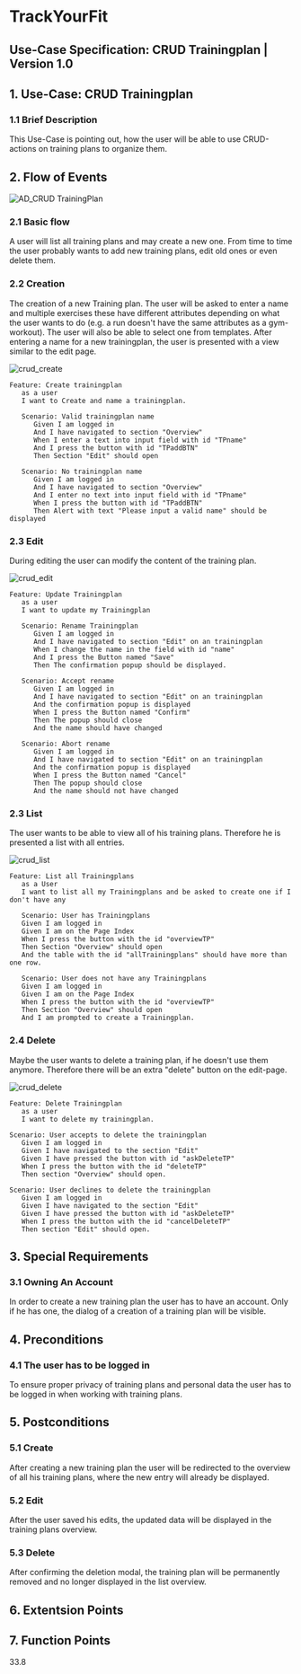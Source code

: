 # TrackYourFit
## Use-Case Specification: CRUD Trainingplan | Version 1.0

## 1. Use-Case: CRUD Trainingplan

### 1.1 Brief Description

This Use-Case is pointing out, how the user will be able to use CRUD-actions on training plans to organize them.

## 2. Flow of Events

![AD_CRUD TrainingPlan](UC-Specification-CRUD-TrainingPlan.jpg)

### 2.1 Basic flow

A user will list all training plans and may create a new one. From time to time the user probably wants to add new training plans, edit old ones or even delete them.

### 2.2 Creation  

The creation of a new Training plan. The user will be asked to enter a name and multiple exercises these have different attributes depending on what the user wants to do (e.g. a run doesn't have the same attributes as a gym-workout). The user will also be able to select one from templates. After entering a name for a new trainingplan, the user is presented with a view similar to the edit page.

![crud_create](Pictures/Mockups/UC-Trainingplan-Create.jpg)

```gherkin
Feature: Create trainingplan
   as a user
   I want to Create and name a trainingplan.

   Scenario: Valid trainingplan name
      Given I am logged in
      And I have navigated to section "Overview" 
      When I enter a text into input field with id "TPname"
      And I press the button with id "TPaddBTN"
      Then Section "Edit" should open

   Scenario: No trainingplan name
      Given I am logged in
      And I have navigated to section "Overview" 
      And I enter no text into input field with id "TPname"
      When I press the button with id "TPaddBTN"
      Then Alert with text "Please input a valid name" should be displayed
```

### 2.3 Edit

During editing the user can modify the content of the training plan.

![crud_edit](Pictures/Mockups/UC-Trainingplan-Edit.jpg)

```gherkin
Feature: Update Trainingplan
   as a user
   I want to update my Trainingplan

   Scenario: Rename Trainingplan
      Given I am logged in
      And I have navigated to section "Edit" on an trainingplan
      When I change the name in the field with id "name"
      And I press the Button named "Save"
      Then The confirmation popup should be displayed.

   Scenario: Accept rename
      Given I am logged in
      And I have navigated to section "Edit" on an trainingplan
      And the confirmation popup is displayed
      When I press the Button named "Confirm"
      Then The popup should close
      And the name should have changed

   Scenario: Abort rename
      Given I am logged in
      And I have navigated to section "Edit" on an trainingplan
      And the confirmation popup is displayed
      When I press the Button named "Cancel"
      Then The popup should close
      And the name should not have changed
```

### 2.3 List

The user wants to be able to view all of his training plans. Therefore he is presented a list with all entries.

![crud_list](Pictures/Mockups/UC-Trainingplan-List.jpg)

```gherkin
Feature: List all Trainingplans
   as a User
   I want to list all my Trainingplans and be asked to create one if I don't have any
   
   Scenario: User has Trainingplans
   Given I am logged in
   Given I am on the Page Index
   When I press the button with the id "overviewTP"
   Then Section "Overview" should open
   And the table with the id "allTrainingplans" should have more than one row.

   Scenario: User does not have any Trainingplans
   Given I am logged in
   Given I am on the Page Index
   When I press the button with the id "overviewTP"
   Then Section "Overview" should open
   And I am prompted to create a Trainingplan.

```

### 2.4 Delete

Maybe the user wants to delete a training plan, if he doesn't use them anymore. Therefore there will be an extra "delete" button on the edit-page.

![crud_delete](Pictures/Mockups/UC-Trainingplan-Delete.jpg)

```gherkin
Feature: Delete Trainingplan
   as a user
   I want to delete my trainingplan.
   
Scenario: User accepts to delete the trainingplan
   Given I am logged in
   Given I have navigated to the section "Edit"
   Given I have pressed the button with id "askDeleteTP"
   When I press the button with the id "deleteTP"
   Then section "Overview" should open.

Scenario: User declines to delete the trainingplan
   Given I am logged in
   Given I have navigated to the section "Edit"
   Given I have pressed the button with id "askDeleteTP"
   When I press the button with the id "cancelDeleteTP"
   Then section "Edit" should open.
```

## 3. Special Requirements

### 3.1 Owning An Account
        
In order to create a new training plan the user has to have an account. Only if he has one, the dialog of a creation of a training plan will be visible.

## 4. Preconditions

### 4.1 The user has to be logged in

To ensure proper privacy of training plans and personal data the user has to be logged in when working with training plans.

## 5. Postconditions

### 5.1 Create

After creating a new training plan the user will be redirected to the overview of all his training plans, where the new entry will already be displayed.

### 5.2 Edit

After the user saved his edits, the updated data will be displayed in the training plans overview.

### 5.3 Delete

After confirming the deletion modal, the training plan will be permanently removed and no longer displayed in the list overview.

## 6. Extentsion Points

## 7. Function Points

33.8
